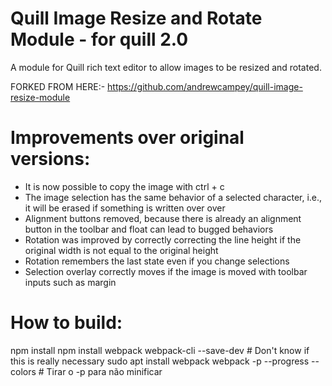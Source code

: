 # Quill Image Resize and Rotate Module - for quill 2.0
A module for Quill rich text editor to allow images to be resized and rotated.

FORKED FROM HERE:-
https://github.com/andrewcampey/quill-image-resize-module

# Improvements over original versions:
- It is now possible to copy the image with ctrl + c
- The image selection has the same behavior of a selected character, i.e., it will be erased if something is written over over
- Alignment buttons removed, because there is already an alignment button in the toolbar and float can lead to bugged behaviors
- Rotation was improved by correctly correcting the line height if the original width is not equal to the original height
- Rotation remembers the last state even if you change selections
- Selection overlay correctly moves if the image is moved with toolbar inputs such as margin

# How to build:
npm install
npm install webpack webpack-cli --save-dev  # Don't know if this is really necessary
sudo apt install webpack
webpack -p --progress --colors  # Tirar o -p para não minificar
